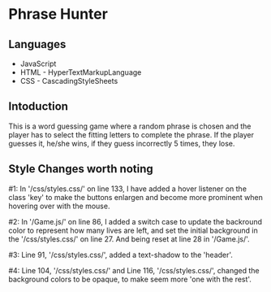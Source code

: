 # Phrase Hunter
 
 ## Languages
  * JavaScript
  * HTML - HyperTextMarkupLanguage
  * CSS - CascadingStyleSheets

 ## Intoduction
 This is a word guessing game where a random phrase is chosen and the player has to select the fitting letters to complete the phrase. If the player guesses it, he/she wins, if they guess incorrectly 5 times, they lose.

## Style Changes worth noting
#1: In '/css/styles.css/' on line 133, I have added a hover listener on the class 'key' to make the buttons enlargen and become more prominent when hovering over with the mouse.

#2: In '/Game.js/' on line 86, I added a switch case to update the backround color to represent how many lives are left, and set the initial background in the '/css/styles.css/' on line 27. And being reset at line 28 in '/Game.js/'.

#3: Line 91, '/css/styles.css/', added a text-shadow to the 'header'.

#4: Line 104, '/css/styles.css/' and Line 116, '/css/styles.css/', changed the background colors to be opaque, to make seem more 'one with the rest'.
